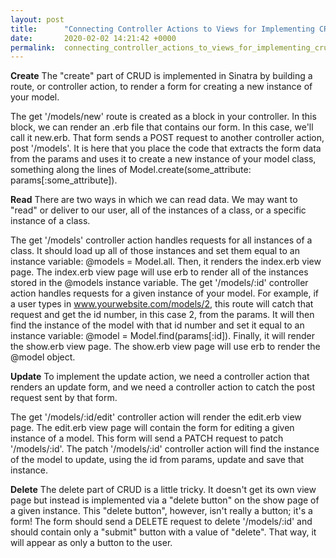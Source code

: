 ```yaml
---
layout: post
title:      "Connecting Controller Actions to Views for Implementing CRUD"
date:       2020-02-02 14:21:42 +0000
permalink:  connecting_controller_actions_to_views_for_implementing_crud
---
```


**Create**
The "create" part of CRUD is implemented in Sinatra by building a route, or controller action, to render a form for creating a new instance of your model.

The get '/models/new' route is created as a block in your controller. In this block, we can render an .erb file that contains our form. In this case, we'll call it new.erb.
That form sends a POST request to another controller action, post '/models'. It is here that you place the code that extracts the form data from the params and uses it to create a new instance of your model class, something along the lines of Model.create(some_attribute: params[:some_attribute]).


**Read**
There are two ways in which we can read data. We may want to "read" or deliver to our user, all of the instances of a class, or a specific instance of a class.

The get '/models' controller action handles requests for all instances of a class. It should load up all of those instances and set them equal to an instance variable: @models = Model.all. Then, it renders the index.erb view page.
The index.erb view page will use erb to render all of the instances stored in the @models instance variable.
The get '/models/:id' controller action handles requests for a given instance of your model. For example, if a user types in www.yourwebsite.com/models/2, this route will catch that request and get the id number, in this case 2, from the params. It will then find the instance of the model with that id number and set it equal to an instance variable: @model = Model.find(params[:id]). Finally, it will render the show.erb view page.
The show.erb view page will use erb to render the @model object.

**Update**
To implement the update action, we need a controller action that renders an update form, and we need a controller action to catch the post request sent by that form.

The get '/models/:id/edit' controller action will render the edit.erb view page.
The edit.erb view page will contain the form for editing a given instance of a model. This form will send a PATCH request to patch '/models/:id'.
The patch '/models/:id' controller action will find the instance of the model to update, using the id from params, update and save that instance.

**Delete**
The delete part of CRUD is a little tricky. It doesn't get its own view page but instead is implemented via a "delete button" on the show page of a given instance. This "delete button", however, isn't really a button; it's a form! The form should send a DELETE request to delete '/models/:id' and should contain only a "submit" button with a value of "delete". That way, it will appear as only a button to the user.

